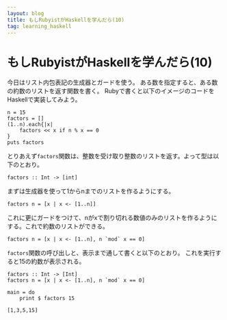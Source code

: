 ```yaml
---
layout: blog
title: もしRubyistがHaskellを学んだら(10)
tag: learning_haskell
---
```


# もしRubyistがHaskellを学んだら(10)

今日はリスト内包表記の生成器とガードを使う。
ある数を指定すると、ある数の約数のリストを返す関数を書く。
Rubyで書くと以下のイメージのコードをHaskellで実装してみよう。

~~~~
n = 15
factors = []
(1..n).each{|x|
	factors << x if n % x == 0
}
puts factors
~~~~

とりあえず`factors`関数は、整数を受け取り整数のリストを返す。よって型は以下のとおり。

~~~~
factors :: Int -> [int]
~~~~

まずは生成器を使って1からnまでのリストを作るようにする。

~~~~
factors n = [x | x <- [1..n]]
~~~~

これに更にガードをつけて、nがxで割り切れる数値のみのリストを作るようにする。これで約数のリストができる。

~~~~
factors n = [x | x <- [1..n], n `mod` x == 0]
~~~~

`factors`関数の呼び出しと、表示まで通して書くと以下のとおり。
これを実行すると15の約数が表示される。

~~~~
factors :: Int -> [Int]
factors n = [x | x <- [1..n], n `mod` x == 0]

main = do
	print $ factors 15
~~~~

~~~~
[1,3,5,15]
~~~~
